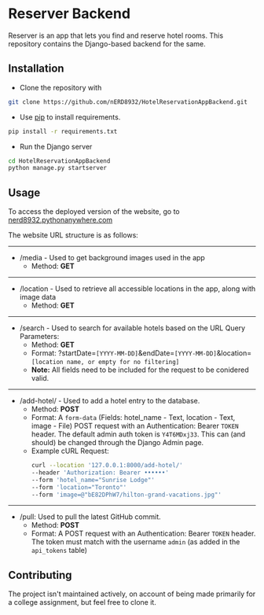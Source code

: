 # Reserver Backend

Reserver is an app that lets you find and reserve hotel rooms. This repository contains the Django-based backend for the same.

## Installation

- Clone the repository with

```bash
git clone https://github.com/nERD8932/HotelReservationAppBackend.git
```

- Use [pip](https://pip.pypa.io/en/stable/) to install requirements.

```bash
pip install -r requirements.txt
```

- Run the Django server

```bash
cd HotelReservationAppBackend
python manage.py startserver
```

## Usage

To access the deployed version of the website, go to [nerd8932.pythonanywhere.com](https://nerd8932.pythonanywhere.com/)

The website URL structure is as follows:

---

- /media - Used to get background images used in the app
  - Method: **GET**
  
---
- /location - Used to retrieve all accessible locations in the app, along with image data
  - Method: **GET**
  
---
- /search - Used to search for available hotels based on the URL Query Parameters:
  - Method: **GET**
  - Format: ?startDate=`[YYYY-MM-DD]`&endDate=`[YYYY-MM-DD]`&location=`[location name, or empty for no filtering]`
  - **Note:** All fields need to be included for the request to be conidered valid.
  
---
- /add-hotel/ - Used to add a hotel entry to the database.
  - Method: **POST**
  - Format: A `form-data` (Fields: hotel_name - Text, location - Text, image - File) POST request with an Authentication: Bearer `TOKEN` header. The default admin auth token is `Y4T6MDxj33`. This can (and should) be changed through the Django Admin page.
  - Example cURL Request:
    ```bash
    curl --location '127.0.0.1:8000/add-hotel/'
    --header 'Authorization: Bearer ••••••'
    --form 'hotel_name="Sunrise Lodge"'
    --form 'location="Toronto"'
    --form 'image=@"bE82DPhW7/hilton-grand-vacations.jpg"'
    ```
---
- /pull: Used to pull the latest GitHub commit.
  - Method: **POST**
  - Format: A POST request with an Authentication: Bearer `TOKEN` header. The token must match with the username `admin` (as added in the `api_tokens` table)

## Contributing

The project isn't maintained actively, on account of being made primarily for a college assignment, but feel free to clone it.


